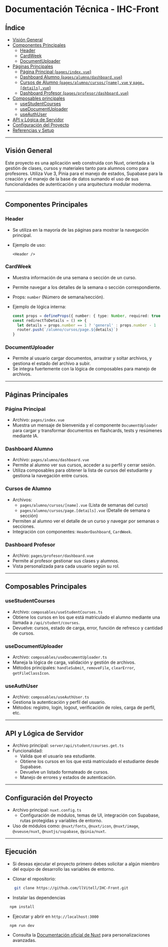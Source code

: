 # Documentación Técnica - IHC-Front

## Índice

- [Visión General](#visión-general)
- [Componentes Principales](#componentes-principales)
  - [Header](#header)
  - [CardWeek](#cardweek)
  - [DocumentUploader](#documentuploader)
- [Páginas Principales](#páginas-principales)
  - [Página Principal (`pages/index.vue`)](#página-principal)
  - [Dashboard Alumno (`pages/alumno/dashboard.vue`)](#dashboard-alumno)
  - [Cursos de Alumno (`pages/alumno/cursos/[name].vue` y `page.[details].vue`)](#cursos-de-alumno)
  - [Dashboard Profesor (`pages/profesor/dashboard.vue`)](#dashboard-profesor)
- [Composables principales](#composables-principales)
  - [useStudentCourses](#usestudentcourses)
  - [useDocumentUploader](#usedocumentuploader)
  - [useAuthUser](#useauthuser)
- [API y Lógica de Servidor](#api-y-lógica-de-servidor)
- [Configuración del Proyecto](#configuración-del-proyecto)
- [Referencias y Setup](#referencias-y-setup)

---

## Visión General

Este proyecto es una aplicación web construida con Nuxt, orientada a la gestión de clases, cursos y materiales tanto para alumnos como para profesores. Utiliza Vue 3, Pinia para el manejo de estados, Supabase para la creación y el manejo de la base de datos sumando el uso de sus funcionalidades de autenticación y una arquitectura modular moderna.

---

## Componentes Principales

### Header

- Se utiliza en la mayoría de las páginas para mostrar la navegación principal.
- Ejemplo de uso:  

  ```vue
  <Header />
  ```

### CardWeek

- Muestra información de una semana o sección de un curso.
- Permite navegar a los detalles de la semana o sección correspondiente.
- Props: `number` (Número de semana/sección).
- Ejemplo de lógica interna:  

  ```typescript
  const props = defineProps({ number: { type: Number, required: true } })
  const redirectToDetails = () => {
    let details = props.number == 1 ? 'general' : props.number - 1
    router.push(`/alumno/cursos/page.${details}`)
  }
  ```

### DocumentUploader

- Permite al usuario cargar documentos, arrastrar y soltar archivos, y gestiona el estado del archivo a subir.
- Se integra fuertemente con la lógica de composables para manejo de archivos.

---

## Páginas Principales

### Página Principal

- Archivo: `pages/index.vue`
- Muestra un mensaje de bienvenida y el componente `DocumentUploader` para cargar y transformar documentos en flashcards, tests y resúmenes mediante IA.

### Dashboard Alumno

- Archivo: `pages/alumno/dashboard.vue`
- Permite al alumno ver sus cursos, acceder a su perfil y cerrar sesión.
- Utiliza composables para obtener la lista de cursos del estudiante y gestiona la navegación entre cursos.

### Cursos de Alumno

- Archivos: 
  - `pages/alumno/cursos/[name].vue` (Lista de semanas del curso)
  - `pages/alumno/cursos/page.[details].vue` (Detalle de semana o sección)
- Permiten al alumno ver el detalle de un curso y navegar por semanas o secciones.
- Integración con componentes: `HeaderDashboard`, `CardWeek`.

### Dashboard Profesor

- Archivo: `pages/profesor/dashboard.vue`
- Permite al profesor gestionar sus clases y alumnos.
- Vista personalizada para cada usuario según su rol.

---

## Composables Principales

### useStudentCourses

- Archivo: `composables/useStudentCourses.ts`
- Obtiene los cursos en los que está matriculado el alumno mediante una llamada a `/api/student/courses`.
- Devuelve: cursos, estado de carga, error, función de refresco y cantidad de cursos.

### useDocumentUploader

- Archivo: `composables/useDocumentUploader.ts`
- Maneja la lógica de carga, validación y gestión de archivos.
- Métodos principales: `handleSubmit`, `removeFile`, `clearError`, `getFileClassIcon`.

### useAuthUser

- Archivo: `composables/useAuthUser.ts`
- Gestiona la autenticación y perfil del usuario.
- Métodos: registro, login, logout, verificación de roles, carga de perfil, etc.

---

## API y Lógica de Servidor

- Archivo principal: `server/api/student/courses.get.ts`
- Funcionalidad:
  - Valida que el usuario sea estudiante.
  - Obtiene los cursos en los que está matriculado el estudiante desde Supabase.
  - Devuelve un listado formateado de cursos.
  - Manejo de errores y estados de autenticación.

---

## Configuración del Proyecto

- Archivo principal: `nuxt.config.ts`
  - Configuración de módulos, temas de UI, integración con Supabase, rutas protegidas y variables de entorno.
- Uso de módulos como: `@nuxt/fonts`, `@nuxt/icon`, `@nuxt/image`, `@vueuse/nuxt`, `@nuxtjs/supabase`, `@pinia/nuxt`.

---

## Ejecución

- Si deseas ejecutar el proyecto primero debes solicitar a algún miembro del equipo de desarrollo las variables de entorno.  
  
- Clonar el repositorio:  

```bash
    git clone https://github.com/llVitell/IHC-Front.git
```
  
- Instalar las dependencias
```bash
  npm install
  ```  
    
- Ejecutar y abrir en `http://localhost:3000`  
```bash
  npm run dev
  ```  

- Consulta la [Documentación oficial de Nuxt](https://nuxt.com/docs/getting-started/introduction) para personalizaciones avanzadas.


